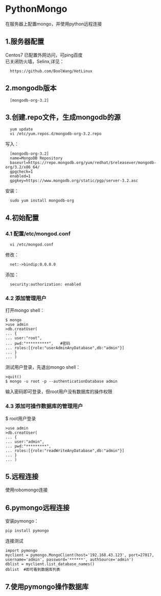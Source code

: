# PythonMongo
在服务器上配置mongo，并使用python远程连接

## 1.服务器配置  
Centos7
已配置外网访问，可ping百度  
已关闭防火墙，Selinx,详见：  
```
  https://github.com/BoolWang/HotLinux
```

## 2.mongodb版本  
```
  [mongodb-org-3.2]
```
## 3.创建.repo文件，生成mongodb的源  
```
  yum update  
  vi /etc/yum.repos.d/mongodb-org-3.2.repo  
```
写入：
```
  [mongodb-org-3.2]  
  name=MongoDB Repository  
  baseurl=https://repo.mongodb.org/yum/redhat/$releasever/mongodb-org/3.2/x86_64/  
  gpgcheck=1  
  enabled=1  
  gpgkey=https://www.mongodb.org/static/pgp/server-3.2.asc  
```
安装：
```
  sudo yum install mongodb-org  
```
## 4.初始配置  
### 4.1 配置/etc/mongod.conf  
```
  vi /etc/mongod.conf
```
修改：
```
  net:->bindip:0.0.0.0  
```
添加：
```
  security:authorization: enabled  
```
### 4.2 添加管理用户  
打开mongo shell：  
```
$ mongo  
>use admin  
>db.creatUser(    
... {  
... user:"root",  
... pwd:"**********",   #密码  
... roles:[{role:"userAdminAnyDatabase",db:"admin"}]  
... }  
... )  
```
测试用户登录，先退出mongo shell：  
```
>quit()
$ mongo -u root -p --authenticationDatabase admin  
```
输入密码即可登录，但root用户没有数据库的操作权限  
### 4.3 添加可操作数据库的管理用户  
$ root用户登录  
```
>use admin  
>db.creatUser(  
... {  
... user:"admin",  
... pwd:"*********",  
... roles:[{role:"readWriteAnyDatabase",db:"admin"}]  
... }  
... )  
```

## 5.远程连接  
使用robomongo连接  

## 6.pymongo远程连接  
安装pymongo：  
```
pip install pymongo  
```
连接测试  
```
import pymongo  
myclient = pymongo.MongoClient(host='192.168.43.123', port=27017, username='admin', password='******', authSource='admin')  
dblist = myclient.list_database_names()  
dblist  #即可看到数据库列表  
```
## 7.使用pymongo操作数据库


